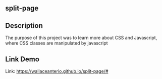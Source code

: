 ## split-page

## Description

The purpose of this project was to learn more about CSS and Javascript, where CSS classes are manipulated by javascript

## Link Demo
Link: https://wallaceanterio.github.io/split-page/#
